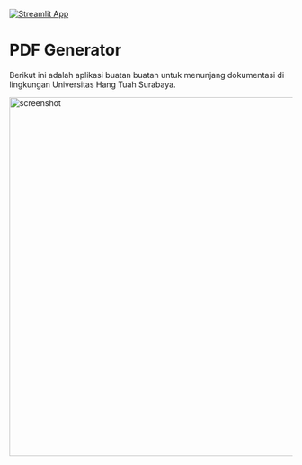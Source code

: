 [![Streamlit App](https://static.streamlit.io/badges/streamlit_badge_black_white.svg)](https://asyrofist-pti-admin-app-pyz8yb.streamlitapp.com/)

# PDF Generator

Berikut ini adalah aplikasi buatan buatan untuk menunjang dokumentasi di lingkungan Universitas Hang Tuah Surabaya.

<img width="640" alt="screenshot" src="https://user-images.githubusercontent.com/7164864/141756801-172f3829-788b-4907-806f-f183c34090ad.png">
